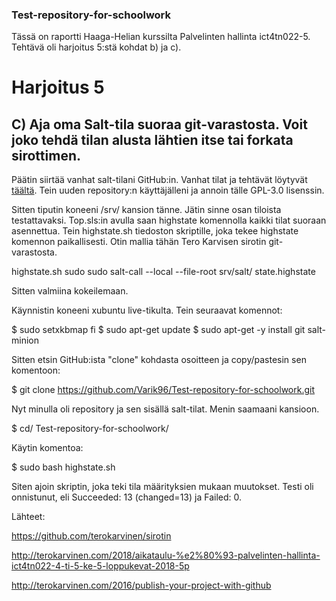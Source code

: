 ### Test-repository-for-schoolwork
Tässä on raportti Haaga-Helian kurssilta Palvelinten hallinta ict4tn022-5. Tehtävä oli harjoitus 5:stä kohdat b) ja c).


# Harjoitus 5


## C) Aja oma Salt-tila suoraa git-varastosta. Voit joko tehdä tilan alusta lähtien itse tai forkata sirottimen.

Päätin siirtää vanhat salt-tilani GitHub:in. Vanhat tilat ja tehtävät löytyvät [täältä](https://rikuvaurio.wordpress.com/). Tein uuden repository:n käyttäjälleni ja annoin tälle GPL-3.0 lisenssin.

Sitten tiputin koneeni /srv/ kansion tänne. Jätin sinne osan tiloista testattavaksi. Top.sls:in avulla saan highstate komennolla kaikki tilat suoraan asennettua. Tein highstate.sh tiedoston skriptille, joka tekee highstate komennon paikallisesti. Otin mallia tähän Tero Karvisen sirotin git-varastosta.


highstate.sh
  sudo sudo salt-call --local --file-root srv/salt/ state.highstate


Sitten valmiina kokeilemaan.


Käynnistin koneeni xubuntu live-tikulta. Tein seuraavat komennot:


  $ sudo setxkbmap fi
  $ sudo apt-get update
  $ sudo apt-get -y install git salt-minion



Sitten etsin GitHub:ista "clone" kohdasta osoitteen ja copy/pastesin sen komentoon:


  $ git clone https://github.com/Varik96/Test-repository-for-schoolwork.git


Nyt minulla oli repository ja sen sisällä salt-tilat. Menin saamaani kansioon.


  $ cd/ Test-repository-for-schoolwork/


Käytin komentoa:


  $ sudo bash highstate.sh


Siten ajoin skriptin, joka teki tila määrityksien mukaan muutokset. Testi oli onnistunut, eli Succeeded: 13 (changed=13) ja Failed: 0.


Lähteet:

https://github.com/terokarvinen/sirotin

http://terokarvinen.com/2018/aikataulu-%e2%80%93-palvelinten-hallinta-ict4tn022-4-ti-5-ke-5-loppukevat-2018-5p

http://terokarvinen.com/2016/publish-your-project-with-github

